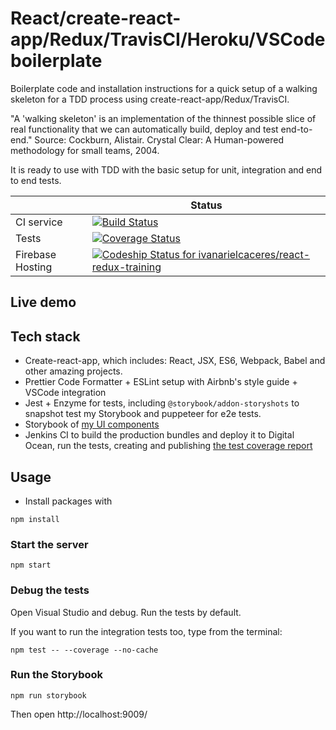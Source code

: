 # React/create-react-app/Redux/TravisCI/Heroku/VSCode boilerplate

Boilerplate code and installation instructions for a quick setup of a walking skeleton for a TDD process using create-react-app/Redux/TravisCI.

"A 'walking skeleton' is an implementation of the thinnest possible slice of real functionality that we can automatically build, deploy and test end-to-end." Source: Cockburn, Alistair. Crystal Clear: A Human-powered methodology for small teams, 2004.

It is ready to use with TDD with the basic setup for unit, integration and end to end tests.

|                  | Status                                                                                                                                                                                                 |
| ---------------- | ------------------------------------------------------------------------------------------------------------------------------------------------------------------------------------------------------ |
| CI service       | [![Build Status](https://travis-ci.org/ivanarielcaceres/react-redux-training.png?branch=master)](https://travis-ci.org/ivanarielcaceres/react-redux-training)                                          |
| Tests            | [![Coverage Status](https://coveralls.io/repos/github/ivanarielcaceres/react-redux-training/badge.png?branch=master)](https://coveralls.io/github/ivanarielcaceres/react-redux-training?branch=master) |
| Firebase Hosting | [ ![Codeship Status for ivanarielcaceres/react-redux-training](https://app.codeship.com/projects/1bf65dc0-97fa-0136-69ce-0e10429ce0aa/status?branch=master)](https://app.codeship.com/projects/305143) |

## Live demo

## Tech stack

- Create-react-app, which includes: React, JSX, ES6, Webpack, Babel and other amazing projects.
- Prettier Code Formatter + ESLint setup with Airbnb's style guide + VSCode integration
- Jest + Enzyme for tests, including `@storybook/addon-storyshots` to snapshot test my Storybook and puppeteer for e2e tests.
- Storybook of [my UI components](//TODO)
- Jenkins CI to build the production bundles and deploy it to Digital Ocean, run the tests, creating and publishing [the test coverage report](https://coveralls.io/github/ivanarielcaceres/react-redux-training)

## Usage

- Install packages with

```
npm install
```

### Start the server

```
npm start
```

### Debug the tests

Open Visual Studio and debug. Run the tests by default.

If you want to run the integration tests too, type from the terminal:

```
npm test -- --coverage --no-cache
```

### Run the Storybook

```
npm run storybook
```

Then open http://localhost:9009/
